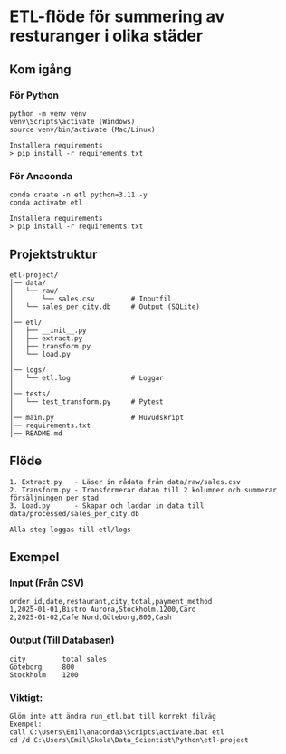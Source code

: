 # ETL-flöde för summering av resturanger i olika städer


## Kom igång

### För Python
```
python -m venv venv
venv\Scripts\activate (Windows)
source venv/bin/activate (Mac/Linux)

Installera requirements
> pip install -r requirements.txt
```

### För Anaconda
```
conda create -n etl python=3.11 -y
conda activate etl

Installera requirements
> pip install -r requirements.txt
```

## Projektstruktur
```
etl-project/
│── data/
│   └── raw/
│       └── sales.csv         # Inputfil
│   └── sales_per_city.db     # Output (SQLite)
│
│── etl/
│   ├── __init__.py
│   ├── extract.py
│   ├── transform.py
│   └── load.py
│
│── logs/
│   └── etl.log               # Loggar
│
│── tests/
│   └── test_transform.py     # Pytest
│
│── main.py                   # Huvudskript
│── requirements.txt
│── README.md
```

## Flöde
```
1. Extract.py   - Läser in rådata från data/raw/sales.csv
2. Transform.py - Transformerar datan till 2 kolumner och summerar försäljningen per stad
3. Load.py      - Skapar och laddar in data till data/processed/sales_per_city.db

Alla steg loggas till etl/logs
```

## Exempel

### Input (Från CSV)
```
order_id,date,restaurant,city,total,payment_method
1,2025-01-01,Bistro Aurora,Stockholm,1200,Card
2,2025-01-02,Cafe Nord,Göteborg,800,Cash
```

### Output (Till Databasen)
```
city         total_sales
Göteborg     800
Stockholm    1200
```

### Viktigt:
```
Glöm inte att ändra run_etl.bat till korrekt filväg
Exempel:
call C:\Users\Emil\anaconda3\Scripts\activate.bat etl
cd /d C:\Users\Emil\Skola\Data_Scientist\Python\etl-project
```